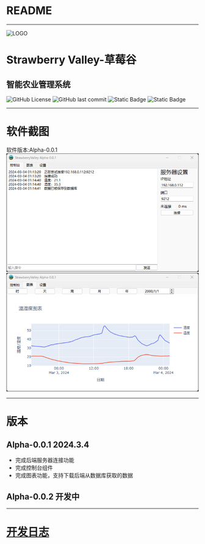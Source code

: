 # README
***
![LOGO](pics/main.ico)
# Strawberry Valley-草莓谷
## 智能农业管理系统
![GitHub License](https://img.shields.io/github/license/JamesXiaoMo/StrawberryValleyProject_Desktop) ![GitHub last commit](https://img.shields.io/github/last-commit/JamesXiaoMo/StrawberryValleyProject_Desktop) ![Static Badge](https://img.shields.io/badge/Author-JamesXiaoMo-blue?style=flat) ![Static Badge](https://img.shields.io/badge/%E8%BF%9B%E5%BA%A6-%E5%86%85%E6%B5%8B%E7%89%88-red?style=for-the-badge)

***
# 软件截图
软件版本:Alpha-0.0.1
![software_screen_1](git_files/imgs/software_sreenware_1.png)
![software_screen_2](git_files/imgs/software_sreenware_2.png)
***
# 版本
## Alpha-0.0.1  2024.3.4
* 完成后端服务器连接功能
* 完成控制台组件
* 完成图表功能，支持下载后端从数据库获取的数据
## Alpha-0.0.2  开发中
***
# [开发日志](/git_files/DevelopmentLog.md)